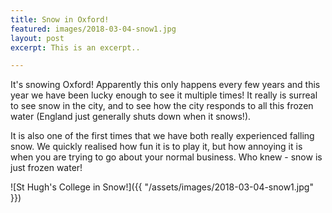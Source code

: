 ```yaml
---
title: Snow in Oxford!
featured: images/2018-03-04-snow1.jpg
layout: post
excerpt: This is an excerpt..

---
```


<p>It's snowing Oxford! Apparently this only happens every few years and this year we have been lucky enough to see it multiple times! It really is surreal to see snow in the city, and to see how the city responds to all this frozen water (England just generally shuts down when it snows!).</p>

<p>It is also one of the first times that we have both really experienced falling snow. We quickly realised how fun it is to play it, but how annoying it is when you are trying to go about your normal business. Who knew - snow is just frozen water!</p>

![St Hugh's College in Snow!]({{ "/assets/images/2018-03-04-snow1.jpg" }})
